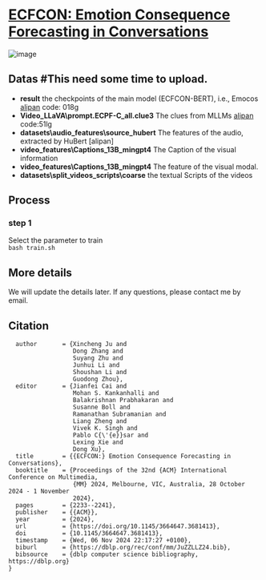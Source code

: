 # [ECFCON: Emotion Consequence Forecasting in Conversations](https://dl.acm.org/doi/10.1145/3664647.3681413)

![image](https://github.com/user-attachments/assets/3a8e0491-01c9-4200-b795-ef44595b3120)

## Datas #This need some time to upload.
* **result** the checkpoints of the main model (ECFCON-BERT), i.e., Emocos [alipan](https://www.alipan.com/s/eR9amtnccpP) code: 018g
* **Video_LLaVA\prompt.ECPF-C_all.clue3** The clues from MLLMs   [alipan](https://www.alipan.com/s/SNNS1RbTrgm) code:51lg
* **datasets\audio_features\source_hubert** The features of the audio, extracted by HuBert [alipan]
* **video_features\Captions_13B_mingpt4**  The Caption of the visual information
* **video_features\Captions_13B_mingpt4** The feature of the visual modal.
* **datasets\split_videos_scripts\coarse** the textual Scripts of the videos

## Process
### step 1
Select the parameter to train  
``` bash train.sh ```

## More details 
We will update the details later. If any questions, please contact me by email.
## Citation
``` @inproceedings{DBLP:conf/mm/JuZZLLZ24,
  author       = {Xincheng Ju and
                  Dong Zhang and
                  Suyang Zhu and
                  Junhui Li and
                  Shoushan Li and
                  Guodong Zhou},
  editor       = {Jianfei Cai and
                  Mohan S. Kankanhalli and
                  Balakrishnan Prabhakaran and
                  Susanne Boll and
                  Ramanathan Subramanian and
                  Liang Zheng and
                  Vivek K. Singh and
                  Pablo C{\'{e}}sar and
                  Lexing Xie and
                  Dong Xu},
  title        = {{ECFCON:} Emotion Consequence Forecasting in Conversations},
  booktitle    = {Proceedings of the 32nd {ACM} International Conference on Multimedia,
                  {MM} 2024, Melbourne, VIC, Australia, 28 October 2024 - 1 November
                  2024},
  pages        = {2233--2241},
  publisher    = {{ACM}},
  year         = {2024},
  url          = {https://doi.org/10.1145/3664647.3681413},
  doi          = {10.1145/3664647.3681413},
  timestamp    = {Wed, 06 Nov 2024 22:17:27 +0100},
  biburl       = {https://dblp.org/rec/conf/mm/JuZZLLZ24.bib},
  bibsource    = {dblp computer science bibliography, https://dblp.org}
}
```
